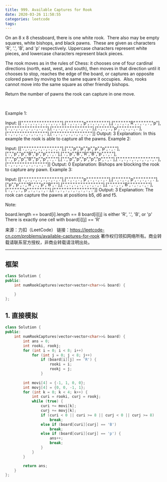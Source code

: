 ```yaml
---
title: 999. Available Captures for Rook
date: 2020-03-26 11:58:55
categories: leetcode
tags:
---
```

On an 8 x 8 chessboard, there is one white rook.  There also may be empty squares, white bishops, and black pawns.  These are given as characters 'R', '.', 'B', and 'p' respectively. Uppercase characters represent white pieces, and lowercase characters represent black pieces.

The rook moves as in the rules of Chess: it chooses one of four cardinal directions (north, east, west, and south), then moves in that direction until it chooses to stop, reaches the edge of the board, or captures an opposite colored pawn by moving to the same square it occupies.  Also, rooks cannot move into the same square as other friendly bishops.

Return the number of pawns the rook can capture in one move.

 

Example 1:



Input: [[".",".",".",".",".",".",".","."],[".",".",".","p",".",".",".","."],[".",".",".","R",".",".",".","p"],[".",".",".",".",".",".",".","."],[".",".",".",".",".",".",".","."],[".",".",".","p",".",".",".","."],[".",".",".",".",".",".",".","."],[".",".",".",".",".",".",".","."]]
Output: 3
Explanation: 
In this example the rook is able to capture all the pawns.
Example 2:



Input: [[".",".",".",".",".",".",".","."],[".","p","p","p","p","p",".","."],[".","p","p","B","p","p",".","."],[".","p","B","R","B","p",".","."],[".","p","p","B","p","p",".","."],[".","p","p","p","p","p",".","."],[".",".",".",".",".",".",".","."],[".",".",".",".",".",".",".","."]]
Output: 0
Explanation: 
Bishops are blocking the rook to capture any pawn.
Example 3:



Input: [[".",".",".",".",".",".",".","."],[".",".",".","p",".",".",".","."],[".",".",".","p",".",".",".","."],["p","p",".","R",".","p","B","."],[".",".",".",".",".",".",".","."],[".",".",".","B",".",".",".","."],[".",".",".","p",".",".",".","."],[".",".",".",".",".",".",".","."]]
Output: 3
Explanation: 
The rook can capture the pawns at positions b5, d6 and f5.


Note:

board.length == board[i].length == 8
board[i][j] is either 'R', '.', 'B', or 'p'
There is exactly one cell with board[i][j] == 'R'

来源：力扣（LeetCode）
链接：https://leetcode-cn.com/problems/available-captures-for-rook
著作权归领扣网络所有。商业转载请联系官方授权，非商业转载请注明出处。
______________________________________

## 框架
```cpp
class Solution {
public:
    int numRookCaptures(vector<vector<char>>& board) {

    }
};
```

## 1. 直接模拟
```cpp
class Solution {
public:
    int numRookCaptures(vector<vector<char>>& board) {
        int ans = 0;
        int rooki, rookj;
        for (int i = 0; i < 8; i++) 
            for (int j = 0; j < 8; j++)
                if (board[i][j] == 'R') {
                    rooki = i;
                    rookj = j;
                }
        
        int movi[4] = {-1, 1, 0, 0};
        int movj[4] = {0, 0, -1, 1};
        for (int k = 0; k < 4; k++) {
            int curi = rooki, curj = rookj;
            while (true) {
                curi += movi[k];
                curj += movj[k];
                if (curi < 0 || curi >= 8 || curj < 0 || curj >= 8)
                    break;
                else if (board[curi][curj] == 'B')
                    break;
                else if (board[curi][curj] == 'p') {
                    ans++;
                    break;
                }
            }
        }

        return ans;
    }
};
```